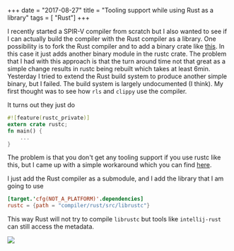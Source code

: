 +++
date        = "2017-08-27"
title       = "Tooling support while using Rust as a library"
tags        = [ "Rust"]
+++

I recently started a SPIR-V compiler from scratch but I also wanted to see if I can actually build the compiler with the Rust compiler as a library. One possibility is to fork the Rust compiler and to add a binary crate like [this](https://github.com/msiglreith/rust/tree/althaea). In this case it just adds another binary module in the rustc crate. The problem that I had with this approach is that the turn around time not that great as a simple change results in rustc being rebuilt which takes at least 6min. Yesterday I tried to extend the Rust build system to produce another simple binary, but I failed. The build system is largely undocumented (I think). My first thought was to see how `rls` and `clippy` use the compiler.

It turns out they just do 


~~~Rust
#![feature(rustc_private)]
extern crate rustc;
fn main() {
    ...
}
~~~

The problem is that you don't get any tooling support if you use rustc like this, but I came up with a simple workaround which you can find [here](https://github.com/MaikKlein/rlsl/commit/54b84576a5ee9b0eafaba0612a50fd336011ab0c).

I just add the Rust compiler as a submodule, and I add the library that I am going to use 

~~~Toml
[target.'cfg(NOT_A_PLATFORM)'.dependencies]
rustc = {path = "compiler/rust/src/librustc"}
~~~

This way Rust will not try to compile `librustc` but tools like `intellij-rust` can still access the metadata.

![](http://i.imgur.com/EVk1xv7.gif)

